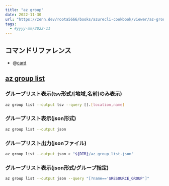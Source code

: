 ```yaml
---
title: "az group"
date: 2022-11-30
url: "https://zenn.dev/roota5666/books/azurecli-cookbook/viewer/az-group"
tags:
  - #yyyy-mm/2022-11
---
```


## コマンドリファレンス

- @[card](https://docs.microsoft.com/ja-jp/cli/azure/group?view=azure-cli-latest)

## [az group list](https://learn.microsoft.com/ja-jp/cli/azure/group?view=azure-cli-latest#az-group-list)

### グループリスト表示(tsv形式/[地域,名前]のみ表示)

```bash
az group list --output tsv --query [].[location,name] 
```

### グループリスト表示(json形式)

```bash
az group list --output json
```

### グループリスト出力(jsonファイル)

```bash
az group list --output json > "${DIR}/az_group_list.json"
```

### グループリスト表示(json形式/グループ指定)

```bash
az group list --output json --query "[?name=='$RESOURCE_GROUP']"
```

